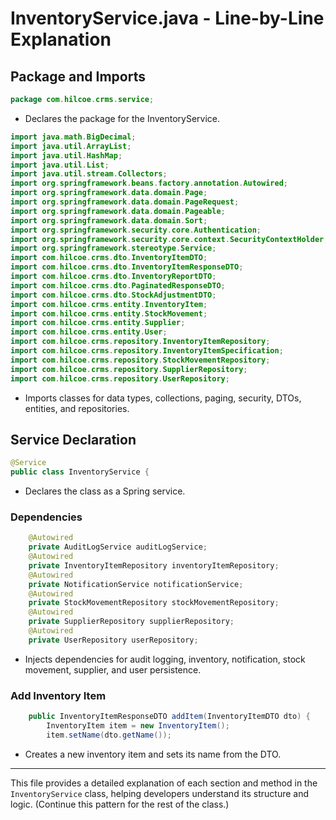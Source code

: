 # InventoryService.java - Line-by-Line Explanation

## Package and Imports
```java
package com.hilcoe.crms.service;
```
- Declares the package for the InventoryService.

```java
import java.math.BigDecimal;
import java.util.ArrayList;
import java.util.HashMap;
import java.util.List;
import java.util.stream.Collectors;
import org.springframework.beans.factory.annotation.Autowired;
import org.springframework.data.domain.Page;
import org.springframework.data.domain.PageRequest;
import org.springframework.data.domain.Pageable;
import org.springframework.data.domain.Sort;
import org.springframework.security.core.Authentication;
import org.springframework.security.core.context.SecurityContextHolder;
import org.springframework.stereotype.Service;
import com.hilcoe.crms.dto.InventoryItemDTO;
import com.hilcoe.crms.dto.InventoryItemResponseDTO;
import com.hilcoe.crms.dto.InventoryReportDTO;
import com.hilcoe.crms.dto.PaginatedResponseDTO;
import com.hilcoe.crms.dto.StockAdjustmentDTO;
import com.hilcoe.crms.entity.InventoryItem;
import com.hilcoe.crms.entity.StockMovement;
import com.hilcoe.crms.entity.Supplier;
import com.hilcoe.crms.entity.User;
import com.hilcoe.crms.repository.InventoryItemRepository;
import com.hilcoe.crms.repository.InventoryItemSpecification;
import com.hilcoe.crms.repository.StockMovementRepository;
import com.hilcoe.crms.repository.SupplierRepository;
import com.hilcoe.crms.repository.UserRepository;
```
- Imports classes for data types, collections, paging, security, DTOs, entities, and repositories.

## Service Declaration
```java
@Service
public class InventoryService {
```
- Declares the class as a Spring service.

### Dependencies
```java
    @Autowired
    private AuditLogService auditLogService;
    @Autowired
    private InventoryItemRepository inventoryItemRepository;
    @Autowired
    private NotificationService notificationService;
    @Autowired
    private StockMovementRepository stockMovementRepository;
    @Autowired
    private SupplierRepository supplierRepository;
    @Autowired
    private UserRepository userRepository;
```
- Injects dependencies for audit logging, inventory, notification, stock movement, supplier, and user persistence.

### Add Inventory Item
```java
    public InventoryItemResponseDTO addItem(InventoryItemDTO dto) {
        InventoryItem item = new InventoryItem();
        item.setName(dto.getName());
```
- Creates a new inventory item and sets its name from the DTO.

---

This file provides a detailed explanation of each section and method in the `InventoryService` class, helping developers understand its structure and logic. (Continue this pattern for the rest of the class.)
